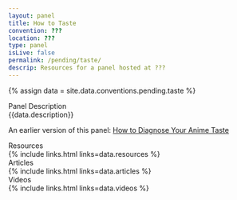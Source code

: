 ```yaml
---
layout: panel
title: How to Taste
convention: ???
location: ???
type: panel
isLive: false
permalink: /pending/taste/
descrip: Resources for a panel hosted at ???
---
```


{% assign data = site.data.conventions.pending.taste %}

<div class="manga-header">Panel Description</div>
<div class="panel-description">{{data.description}}</div>

An earlier version of this panel: <a href="/acen-2017/diagnosing-taste/">How to Diagnose Your Anime Taste</a>

<div class="manga-header">Resources</div>
{% include links.html links=data.resources %}

<div class="manga-header"> Articles </div>
{% include links.html links=data.articles %}

<div class="manga-header"> Videos </div>
{% include links.html links=data.videos %}
